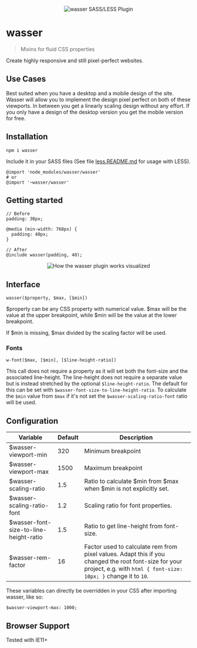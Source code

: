 <p align="center">
  <img src="https://raw.githubusercontent.com/naminho/wasser/master/wasser.png" alt="wasser SASS/LESS Plugin">
</p>

# wasser
> Mixins for fluid CSS properties

Create highly responsive and still pixel-perfect websites.

## Use Cases
Best suited when you have a desktop and a mobile design of the site. Wasser will
allow you to implement the design pixel perfect on both of these viewports. In 
between you get a linearly scaling design without any effort. If you only have
a design of the desktop version you get the mobile version for free.

## Installation

```
npm i wasser
```

Include it in your SASS files (See file [less.README.md](less.README.md) for usage with LESS).

```
@import 'node_modules/wasser/wasser'
# or
@import '~wasser/wasser'
```

## Getting started

```
// Before
padding: 30px;

@media (min-width: 768px) {
  padding: 40px;
}

// After
@include wasser(padding, 40);
```

<p align="center">
  <img src="https://raw.githubusercontent.com/naminho/wasser/master/illustration.svg?sanitize=true" alt="How the wasser plugin works visualized">
</p>

## Interface

`wasser($property, $max, [$min])`

$property can be any CSS property with numerical value. $max will be the value
at the upper breakpoint, while $min will be the value
at the lower breakpoint.

If $min is missing, $max divided by the scaling factor will be used.

### Fonts

`w-font($max, [$min], [$line-height-ratio])`

This call does not require a property as it will set both the font-size and
the associated line-height. The line-height does not require a separate value
but is instead stretched by the optional `$line-height-ratio`. The default for
this can be set with `$wasser-font-size-to-line-height-ratio`. To calculate the
`$min` value from `$max` if it's not set the `$wasser-scaling-ratio-font` ratio
will be used.

## Configuration

Variable | Default | Description
------ | ------- | -----------
$wasser-viewport-min | 320 | Minimum breakpoint
$wasser-viewport-max | 1500 | Maximum breakpoint
$wasser-scaling-ratio | 1.5 | Ratio to calculate $min from $max when $min is not explicitly set.
$wasser-scaling-ratio-font | 1.2 | Scaling ratio for font properties.
$wasser-font-size-to-line-height-ratio | 1.5 | Ratio to get line-height from font-size.
$wasser-rem-factor | 16 | Factor used to calculate rem from pixel values. Adapt this if you changed the root font-size for your project, e.g. with `html { font-size: 10px; }` change it to `10`.

These variables can directly be overridden in your CSS after importing wasser, like so:

```
$wasser-viewport-max: 1000;
```

## Browser Support

Tested with IE11+